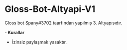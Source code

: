 # Gloss-Bot-Altyapi-V1
Gloss bot Spany#3702 taarfından yapılmış 3. Altyapısıdır.

**- Kurallar**
- İzinsiz paylaşmak yasaktır.

